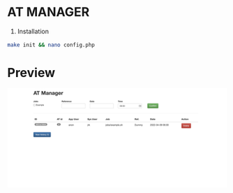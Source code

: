 # AT MANAGER

1. Installation
```bash
make init && nano config.php
```

# Preview
![Preview](docs/preview.png)
